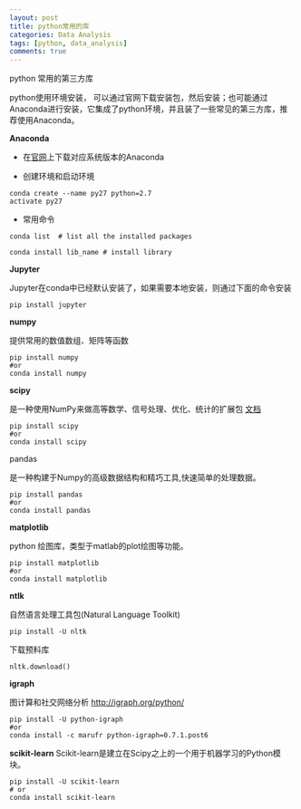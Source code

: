 ```yaml
---
layout: post
title: python常用的库
categories: Data Analysis
tags: [python, data_analysis]
comments: true
---
```


python 常用的第三方库
<!--more-->

python使用环境安装， 可以通过官网下载安装包，然后安装；也可能通过Anaconda进行安装，它集成了python环境，并且装了一些常见的第三方库，推荐使用Anaconda。

**Anaconda**

* 在[官网](https://www.continuum.io/downloads)上下载对应系统版本的Anaconda

* 创建环境和启动环境

```
conda create --name py27 python=2.7
activate py27
```

* 常用命令

```
conda list  # list all the installed packages

conda install lib_name # install library

```

**Jupyter**

Jupyter在conda中已经默认安装了，如果需要本地安装，则通过下面的命令安装

```
pip install jupyter
```

**numpy**

提供常用的数值数组、矩阵等函数

```
pip install numpy 
#or
conda install numpy
```

**scipy**

是一种使用NumPy来做高等数学、信号处理、优化、统计的扩展包 [文档](http://docs.scipy.org/doc/)

```
pip install scipy  
#or
conda install scipy
```

pandas

是一种构建于Numpy的高级数据结构和精巧工具,快速简单的处理数据。

```
pip install pandas 
#or
conda install pandas
```

**matplotlib**

python 绘图库，类型于matlab的plot绘图等功能。

```
pip install matplotlib
#or
conda install matplotlib
```

**ntlk**

自然语言处理工具包(Natural Language Toolkit)

```
pip install -U nltk
```
下载预料库

```
nltk.download()
```

**igraph**

图计算和社交网络分析 http://igraph.org/python/

```
pip install -U python-igraph
#or
conda install -c marufr python-igraph=0.7.1.post6
```

**scikit-learn**
Scikit-learn是建立在Scipy之上的一个用于机器学习的Python模块。

```
pip install -U scikit-learn
# or
conda install scikit-learn
```
